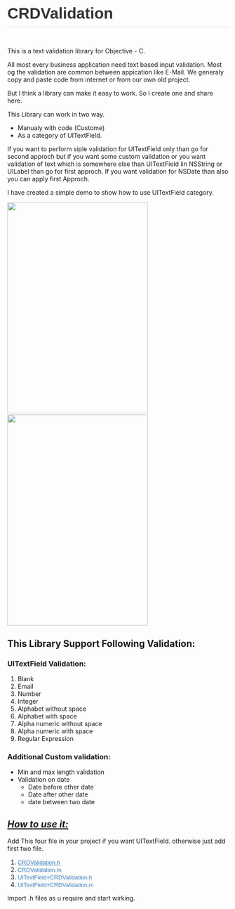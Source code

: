 <html>
	<head>
		<title></title>
	</head>
	<body>
		<h1 style="font-size: 2.5em; margin-right: 0px; margin-bottom: 15px; margin-left: 0px; line-height: 1.7; padding: 0px; cursor: text; position: relative; border-bottom-width: 1px; border-bottom-style: solid; border-bottom-color: rgb(221, 221, 221); color: rgb(51, 51, 51); font-family: Helvetica, arial, freesans, clean, sans-serif; margin-top: 0px !important;">
			CRDValidation</h1>
		<p>
			&nbsp;</p>
		<p>
			This is a text validation library for Objective - C.</p>
		<p>
			All most every business application need text based input validation. Most og the validation are common between appication like E-Mail. We generaly copy and paste code from internet or from our own old project.</p>
		<p>
			But I think a library can make it easy to work. So I create one and share here.</p>
		<p>
			This Library can work in two way.</p>
		<ul>
			<li>
				Manualy with code (Custome)</li>
			<li>
				As a category of UITextField.</li>
		</ul>
		<p>
			If you want to perform siple validation for UITextField only than go for second approch but if you want some custom validation or you want validation of text which is somewhere else than UITextField lin NSString or UILabel than go for first approch. If you want validation for NSDate than also you can apply first Approch.</p>
		<p>
			I have created a simple demo to show how to use UITextField category.</p>
		<p>
			<img alt="" src="https://raw.github.com/Chintan-Dave/CRDValidation/master/CRDValidation%20Example/All%20Valid.png" style="height: 480px; width: 320px;" />&nbsp; &nbsp;<img alt="" src="https://raw.github.com/Chintan-Dave/CRDValidation/master/CRDValidation%20Example/All%20Invalid.png" style="width: 320px; height: 480px;" /></p>
		<h2>
			This Library Support Following Validation:</h2>
		<h3>
			UITextField Validation:</h3>
		<ol>
			<li>
				Blank</li>
			<li>
				Email</li>
			<li>
				Number</li>
			<li>
				Integer</li>
			<li>
				Alphabet without space</li>
			<li>
				Alphabet with space</li>
			<li>
				Alpha numeric without space</li>
			<li>
				Alpha numeric with space</li>
			<li>
				Regular Expression</li>
		</ol>
		<h3>
			Additional Custom validation:</h3>
		<ul>
			<li>
				Min and max length validation</li>
			<li>
				Validation on date
				<ul>
					<li>
						Date before other date</li>
					<li>
						Date after other date</li>
					<li>
						date between two date</li>
				</ul>
			</li>
		</ul>
		<h2>
			<u><em><strong>How to use it:</strong></em></u></h2>
		<p>
			Add This four file in your project if you want UITextField. otherwise just add first two file.</p>
		<ol>
			<li>
				<a class="js-directory-link" href="https://github.com/Chintan-Dave/CRDValidation/blob/master/CRDValidation%20Example/CRDValidation%20Example/CRDValidation/CRDValidation.h" id="cc267a24501caf5135c1c91a64a00d99-f2d6dda8c09b6b47b2261d06ab6657716d056a3d" style="color: rgb(65, 131, 196); outline: 0px; font-family: Helvetica, arial, freesans, clean, sans-serif; font-size: 13.142857551574707px; line-height: 10.285714149475098px; white-space: nowrap; background-color: rgb(248, 248, 248);" title="CRDValidation.h">CRDValidation.h</a></li>
			<li>
				<a class="js-directory-link" href="https://github.com/Chintan-Dave/CRDValidation/blob/master/CRDValidation%20Example/CRDValidation%20Example/CRDValidation/CRDValidation.m" id="ae5abe6bdb03f0bd092b4f1fa478455a-3e0d3a8aee80c6970ab3c8e0f585803ed65ffa76" style="color: rgb(65, 131, 196); text-decoration: none; font-family: Helvetica, arial, freesans, clean, sans-serif; font-size: 13.142857551574707px; line-height: 10.285714149475098px; white-space: nowrap; background-color: rgb(248, 248, 248);" title="CRDValidation.m">CRDValidation.m</a></li>
			<li>
				<a class="js-directory-link" href="https://github.com/Chintan-Dave/CRDValidation/blob/master/CRDValidation%20Example/CRDValidation%20Example/UITextField%2BCRDValidation.h" id="18621c500f6caf37518f92751d55ce18-38b0deedcf50bc091ea07582058b9c8f9e66be0f" style="color: rgb(65, 131, 196); text-decoration: none; font-family: Helvetica, arial, freesans, clean, sans-serif; font-size: 13.142857551574707px; line-height: 10.285714149475098px; white-space: nowrap; background-color: rgb(248, 248, 248);" title="UITextField+CRDValidation.h">UITextField+CRDValidation.h</a></li>
			<li>
				<a class="js-directory-link" href="https://github.com/Chintan-Dave/CRDValidation/blob/master/CRDValidation%20Example/CRDValidation%20Example/UITextField%2BCRDValidation.m" id="86a9909bfcf799a5f68f20b9fcf92839-c7c7ecd0dc1b97deac51a9bc1efd971ce6c762d7" style="color: rgb(65, 131, 196); text-decoration: none; font-family: Helvetica, arial, freesans, clean, sans-serif; font-size: 13.142857551574707px; line-height: 10.285714149475098px; white-space: nowrap; background-color: rgb(248, 248, 248);" title="UITextField+CRDValidation.m">UITextField+CRDValidation.m</a></li>
		</ol>
		<p>
			Import .h files as u require and start wirking.</p>
	</body>
</html>
